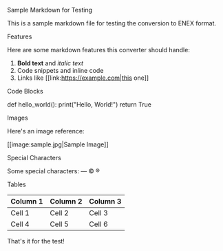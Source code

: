 Sample Markdown for Testing

This is a sample markdown file for testing the conversion to ENEX format.

Features

Here are some markdown features this converter should handle:

1. **Bold text** and *italic text*
2. Code snippets and inline code
3. Links like [[link:https://example.com|this one]]

Code Blocks


def hello_world():
    print(&quot;Hello, World!&quot;)
    return True



Images

Here&#39;s an image reference:

[[image:sample.jpg|Sample Image]]

Special Characters

Some special characters: — © ®

Tables

| Column 1 | Column 2 | Column 3 |
|----------|----------|----------|
| Cell 1   | Cell 2   | Cell 3   |
| Cell 4   | Cell 5   | Cell 6   |

That&#39;s it for the test!